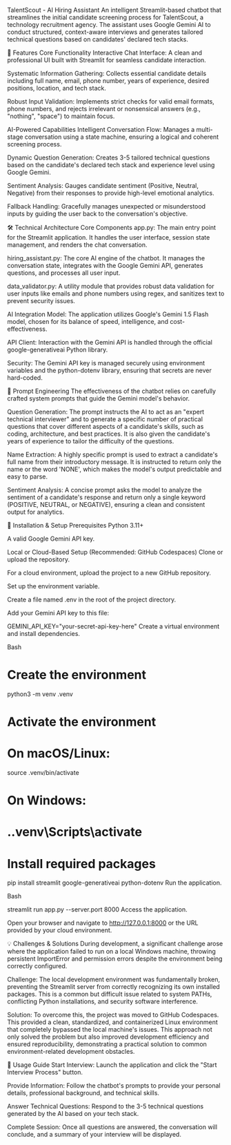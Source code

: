 TalentScout - AI Hiring Assistant
An intelligent Streamlit-based chatbot that streamlines the initial candidate screening process for TalentScout, a technology recruitment agency. The assistant uses Google Gemini AI to conduct structured, context-aware interviews and generates tailored technical questions based on candidates' declared tech stacks.

🌟 Features
Core Functionality
Interactive Chat Interface: A clean and professional UI built with Streamlit for seamless candidate interaction.

Systematic Information Gathering: Collects essential candidate details including full name, email, phone number, years of experience, desired positions, location, and tech stack.

Robust Input Validation: Implements strict checks for valid email formats, phone numbers, and rejects irrelevant or nonsensical answers (e.g., "nothing", "space") to maintain focus.

AI-Powered Capabilities
Intelligent Conversation Flow: Manages a multi-stage conversation using a state machine, ensuring a logical and coherent screening process.

Dynamic Question Generation: Creates 3-5 tailored technical questions based on the candidate's declared tech stack and experience level using Google Gemini.

Sentiment Analysis: Gauges candidate sentiment (Positive, Neutral, Negative) from their responses to provide high-level emotional analytics.

Fallback Handling: Gracefully manages unexpected or misunderstood inputs by guiding the user back to the conversation's objective.

🛠️ Technical Architecture
Core Components
app.py: The main entry point for the Streamlit application. It handles the user interface, session state management, and renders the chat conversation.

hiring_assistant.py: The core AI engine of the chatbot. It manages the conversation state, integrates with the Google Gemini API, generates questions, and processes all user input.

data_validator.py: A utility module that provides robust data validation for user inputs like emails and phone numbers using regex, and sanitizes text to prevent security issues.

AI Integration
Model: The application utilizes Google's Gemini 1.5 Flash model, chosen for its balance of speed, intelligence, and cost-effectiveness.

API Client: Interaction with the Gemini API is handled through the official google-generativeai Python library.

Security: The Gemini API key is managed securely using environment variables and the python-dotenv library, ensuring that secrets are never hard-coded.

🧠 Prompt Engineering
The effectiveness of the chatbot relies on carefully crafted system prompts that guide the Gemini model's behavior.

Question Generation: The prompt instructs the AI to act as an "expert technical interviewer" and to generate a specific number of practical questions that cover different aspects of a candidate's skills, such as coding, architecture, and best practices. It is also given the candidate's years of experience to tailor the difficulty of the questions.

Name Extraction: A highly specific prompt is used to extract a candidate's full name from their introductory message. It is instructed to return only the name or the word 'NONE', which makes the model's output predictable and easy to parse.

Sentiment Analysis: A concise prompt asks the model to analyze the sentiment of a candidate's response and return only a single keyword (POSITIVE, NEUTRAL, or NEGATIVE), ensuring a clean and consistent output for analytics.

🚀 Installation & Setup
Prerequisites
Python 3.11+

A valid Google Gemini API key.

Local or Cloud-Based Setup (Recommended: GitHub Codespaces)
Clone or upload the repository.

For a cloud environment, upload the project to a new GitHub repository.

Set up the environment variable.

Create a file named .env in the root of the project directory.

Add your Gemini API key to this file:

GEMINI_API_KEY="your-secret-api-key-here"
Create a virtual environment and install dependencies.

Bash

# Create the environment
python3 -m venv .venv

# Activate the environment
# On macOS/Linux:
source .venv/bin/activate
# On Windows:
# .\.venv\Scripts\activate

# Install required packages
pip install streamlit google-generativeai python-dotenv
Run the application.

Bash

streamlit run app.py --server.port 8000
Access the application.

Open your browser and navigate to http://127.0.0.1:8000 or the URL provided by your cloud environment.

💡 Challenges & Solutions
During development, a significant challenge arose where the application failed to run on a local Windows machine, throwing persistent ImportError and permission errors despite the environment being correctly configured.

Challenge: The local development environment was fundamentally broken, preventing the Streamlit server from correctly recognizing its own installed packages. This is a common but difficult issue related to system PATHs, conflicting Python installations, and security software interference.

Solution: To overcome this, the project was moved to GitHub Codespaces. This provided a clean, standardized, and containerized Linux environment that completely bypassed the local machine's issues. This approach not only solved the problem but also improved development efficiency and ensured reproducibility, demonstrating a practical solution to common environment-related development obstacles.

📖 Usage Guide
Start Interview: Launch the application and click the "Start Interview Process" button.

Provide Information: Follow the chatbot's prompts to provide your personal details, professional background, and technical skills.

Answer Technical Questions: Respond to the 3-5 technical questions generated by the AI based on your tech stack.

Complete Session: Once all questions are answered, the conversation will conclude, and a summary of your interview will be displayed.
